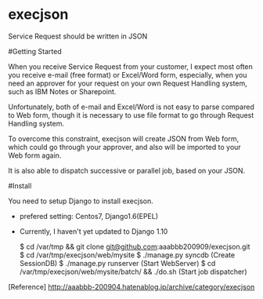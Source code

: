 # execjson
Service Request should be written in JSON

#Getting Started

When you receive Service Request from your customer, I expect most often you receive e-mail (free format) or Excel/Word form, especially, when you need an approver for your request on your own Request Handling system, such as IBM Notes or Sharepoint.

Unfortunately, both of e-mail and Excel/Word is not easy to parse compared to Web form, though it is necessary to use file format to go through Request Handling system.

To overcome this constraint, execjson will create JSON from Web form, which could go through your approver, and also will be imported to your Web form again.

It is also able to dispatch successive or parallel job, based on your JSON.


#Install

You need to setup Django to install execjson.
- prefered setting: Centos7, Django1.6(EPEL)

- Currently, I haven't yet updated to Django 1.10

    $ cd /var/tmp && git clone git@github.com:aaabbb200909/execjson.git
    $ cd /var/tmp/execjson/web/mysite
    $ ./manage.py syncdb (Create SessionDB)
    $ ./manage.py runserver (Start WebServer)
    $ cd /var/tmp/execjson/web/mysite/batch/ && ./do.sh (Start job dispatcher)


[Reference]
http://aaabbb-200904.hatenablog.jp/archive/category/execjson
